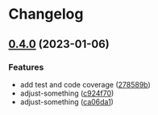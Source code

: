 # Changelog

## [0.4.0](https://github.com/whiteCcinn/husky-php/compare/v0.3.2...v0.4.0) (2023-01-06)


### Features

* add test and code coverage ([278589b](https://github.com/whiteCcinn/husky-php/commit/278589b8d1a36dd4b249482888a8ca08c6b99257))
* adjust-something ([c924f70](https://github.com/whiteCcinn/husky-php/commit/c924f7084abdf94740d89962028c4089f9279075))
* adjust-something ([ca06da1](https://github.com/whiteCcinn/husky-php/commit/ca06da191f873625efd62fd604cca826694ef116))
